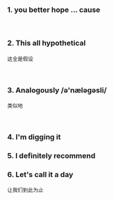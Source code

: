 ### 1. you better hope ... cause

&nbsp;

### 2. This all hypothetical  
```
这全是假设
```

&nbsp;

### 3. Analogously /ə'næləgəsli/
```
类似地
```

&nbsp;

### 4. I'm digging it

### 5. I definitely recommend

### 6. Let's call it a day 
```
让我们到此为止
```

